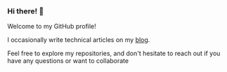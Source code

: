 ### Hi there! 👋

Welcome to my GitHub profile!

I occasionally write technical articles on my [blog](https://mkabdelrahman.github.io/posts/).

Feel free to explore my repositories, and don't hesitate to reach out if you have any questions or want to collaborate
